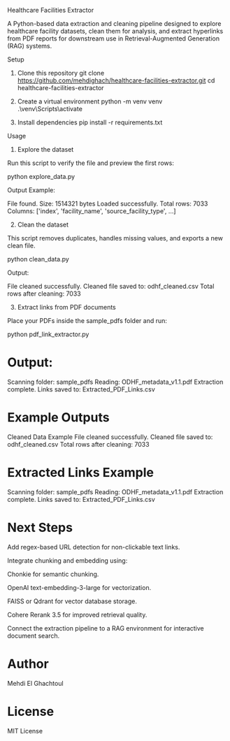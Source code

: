 Healthcare Facilities Extractor

A Python-based data extraction and cleaning pipeline designed to explore healthcare facility datasets, clean them for analysis, and extract hyperlinks from PDF reports for downstream use in Retrieval-Augmented Generation (RAG) systems.

Setup
1. Clone this repository
git clone https://github.com/mehdighach/healthcare-facilities-extractor.git
cd healthcare-facilities-extractor

2. Create a virtual environment
python -m venv venv
.\venv\Scripts\activate

3. Install dependencies
pip install -r requirements.txt

Usage
1. Explore the dataset

Run this script to verify the file and preview the first rows:

python explore_data.py


Output Example:

File found. Size: 1514321 bytes
Loaded successfully.
Total rows: 7033
Columns: ['index', 'facility_name', 'source_facility_type', ...]

2. Clean the dataset

This script removes duplicates, handles missing values, and exports a new clean file.

python clean_data.py


Output:

File cleaned successfully.
Cleaned file saved to: odhf_cleaned.csv
Total rows after cleaning: 7033

3. Extract links from PDF documents

Place your PDFs inside the sample_pdfs folder and run:

python pdf_link_extractor.py


# Output:

Scanning folder: sample_pdfs
Reading: ODHF_metadata_v1.1.pdf
Extraction complete.
Links saved to: Extracted_PDF_Links.csv

# Example Outputs
Cleaned Data Example
File cleaned successfully. Cleaned file saved to: odhf_cleaned.csv
Total rows after cleaning: 7033

# Extracted Links Example
Scanning folder: sample_pdfs
Reading: ODHF_metadata_v1.1.pdf
Extraction complete.
Links saved to: Extracted_PDF_Links.csv

# Next Steps

Add regex-based URL detection for non-clickable text links.

Integrate chunking and embedding using:

Chonkie for semantic chunking.

OpenAI text-embedding-3-large for vectorization.

FAISS or Qdrant for vector database storage.

Cohere Rerank 3.5 for improved retrieval quality.

Connect the extraction pipeline to a RAG environment for interactive document search.

# Author

Mehdi El Ghachtoul

# License

MIT License
